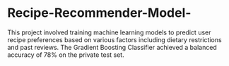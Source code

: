 # Recipe-Recommender-Model-
This project involved training machine learning models to predict user recipe preferences based on various factors including dietary restrictions and past reviews. The Gradient Boosting Classifier achieved a balanced accuracy of 78% on the private test set.
